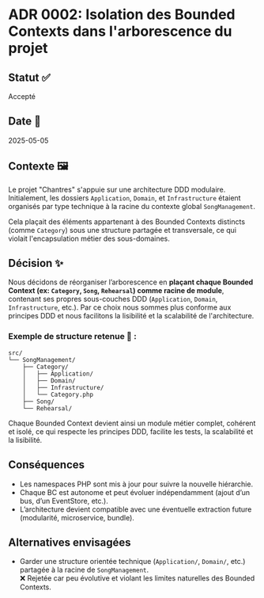 # ADR 0002: Isolation des Bounded Contexts dans l'arborescence du projet

## Statut ✅
Accepté

## Date 📅
2025-05-05

## Contexte 🖼️

Le projet "Chantres" s'appuie sur une architecture DDD modulaire. Initialement, les dossiers `Application`, `Domain`, et `Infrastructure` étaient organisés par type technique à la racine du contexte global `SongManagement`.

Cela plaçait des éléments appartenant à des Bounded Contexts distincts (comme `Category`) sous une structure partagée et transversale, ce qui violait l'encapsulation métier des sous-domaines.

## Décision ✨

Nous décidons de réorganiser l’arborescence en **plaçant chaque Bounded Context (ex: `Category`, `Song`, `Rehearsal`) comme racine de module**, contenant ses propres sous-couches DDD (`Application`, `Domain`, `Infrastructure`, etc.).
Par ce choix nous sommes plus conforme aux principes DDD et nous facilitons la lisibilité et la scalabilité de l'architecture.

### Exemple de structure retenue 📂 :

```
src/
└── SongManagement/
    ├── Category/
    │   ├── Application/
    │   ├── Domain/
    │   ├── Infrastructure/
    │   └── Category.php
    ├── Song/
    └── Rehearsal/
```

Chaque Bounded Context devient ainsi un module métier complet, cohérent et isolé, ce qui respecte les principes DDD, facilite les tests, la scalabilité et la lisibilité.

## Conséquences

- Les namespaces PHP sont mis à jour pour suivre la nouvelle hiérarchie.
- Chaque BC est autonome et peut évoluer indépendamment (ajout d’un bus, d’un EventStore, etc.).
- L’architecture devient compatible avec une éventuelle extraction future (modularité, microservice, bundle).

## Alternatives envisagées

- Garder une structure orientée technique (`Application/`, `Domain/`, etc.) partagée à la racine de `SongManagement`.  
  ❌ Rejetée car peu évolutive et violant les limites naturelles des Bounded Contexts.
